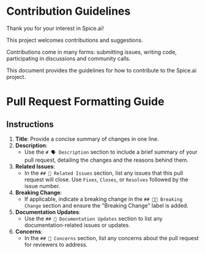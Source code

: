 # Contribution Guidelines

Thank you for your interest in Spice.ai!

This project welcomes contributions and suggestions.

Contributions come in many forms: submitting issues, writing code, participating in discussions and community calls.

This document provides the guidelines for how to contribute to the Spice.ai project.

# Pull Request Formatting Guide

## Instructions

1. **Title**: Provide a concise summary of changes in one line.
2. **Description**: 
   - Use the `# 🗣 Description` section to include a brief summary of your pull request, detailing the changes and the reasons behind them.
3. **Related Issues**: 
   - In the `## 🔨 Related Issues` section, list any issues that this pull request will close. Use `Fixes`, `Closes`, or `Resolves` followed by the issue number.
4. **Breaking Change**: 
   - If applicable, indicate a breaking change in the `## ⛓️‍💥 Breaking Change` section and ensure the "Breaking Change" label is added.
5. **Documentation Updates**: 
   - Use the `## 📄 Documentation Updates` section to list any documentation-related issues or updates.
6. **Concerns**: 
   - In the `## 🤔 Concerns` section, list any concerns about the pull request for reviewers to address.
